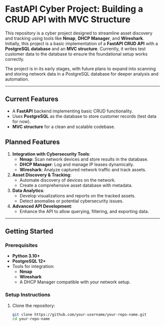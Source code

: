 # FastAPI Cyber Project: Building a CRUD API with MVC Structure

This repository is a cyber project designed to streamline asset discovery and tracking using tools like **Nmap**, **DHCP Manager**, and **Wireshark**. Initially, this project is a basic implementation of a **FastAPI CRUD API** with a **PostgreSQL database** and an **MVC structure**. Currently, it writes test customer data to the database to ensure the foundational setup works correctly.

The project is in its early stages, with future plans to expand into scanning and storing network data in a PostgreSQL database for deeper analysis and automation.

---

## Current Features
- A **FastAPI** backend implementing basic CRUD functionality.
- Uses **PostgreSQL** as the database to store customer records (test data for now).
- **MVC structure** for a clean and scalable codebase.

## Planned Features
1. **Integration with Cybersecurity Tools**:
   - **Nmap**: Scan network devices and store results in the database.
   - **DHCP Manager**: Log and manage IP leases dynamically.
   - **Wireshark**: Analyze captured network traffic and track assets.
2. **Asset Discovery & Tracking**:
   - Automate discovery of devices on the network.
   - Create a comprehensive asset database with metadata.
3. **Data Analytics**:
   - Develop visualizations and reports on the tracked assets.
   - Detect anomalies or potential cybersecurity issues.
4. **Advanced API Development**:
   - Enhance the API to allow querying, filtering, and exporting data.

---

## Getting Started

### Prerequisites
- **Python 3.10+**
- **PostgreSQL 12+**
- Tools for integration:
  - **Nmap**
  - **Wireshark**
  - A DHCP Manager compatible with your network setup.

### Setup Instructions

1. Clone the repository:
   ```bash
   git clone https://github.com/your-username/your-repo-name.git
   cd your-repo-name
